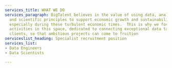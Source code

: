 ```yaml
---
services_title: WHAT WE DO
services_paragraph: BigTalent believes in the value of using data, analytics techniques,
  and scientific principles to support economic growth and sustainability of businesses,
  especially during these turbulent economic times.  This is why we focus our recruitment
  activities in this space, dedicated to connecting exceptional data talent to our
  clients, so that ambitious projects can come to fruition
serviceslist_heading: Specialist recruitment position
services_list:
- Data Engineers
- Data Scientists

---
```

